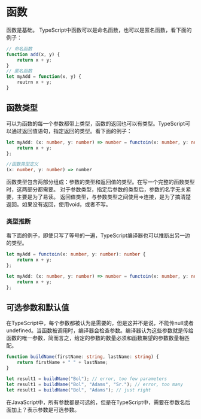 # 函数

函数是基础。
TypeScript中函数可以是命名函数，也可以是匿名函数，看下面的例子：

```ts
// 命名函数
function add(x, y) {
    return x + y;
}
// 匿名函数
let myAdd = function(x, y) {
    reutrn x + y;
}
```

## 函数类型

可以为函数的每一个参数都带上类型，函数的返回也可以有类型。TypeScript可以通过返回值语句，指定返回的类型。看下面的例子：

```ts
let myAdd: (x: number, y: number) => number = functoin(x: number, y: number): number {
    return x + y;
};
```

```ts
//函数类型定义
(x: number, y: number) => number
```
函数类型包含两部分组成：参数的类型和返回值的类型。在写一个完整的函数类型时，这两部分都需要。
对于参数类型，指定后参数的类型后，参数的名字无关紧要，主要是为了易读。
返回值类型，与参数类型之间使用=>连接，是为了搞清楚返回。如果没有返回，使用void，或者不写。

### 类型推断

看下面的例子，即使只写了等号的一遍，TypeScript编译器也可以推断出另一边的类型。

```ts
let myAdd = functoin(x: number, y: number): number {
    return x + y;
};

let myAdd: (x: number, y: number) => number = functoin(x: number, y: number): number {
    return x + y;
};
```

## 可选参数和默认值

在TypeScript中，每个参数都被认为是需要的，但是这并不是说，不能传null或者undefined。当函数被调用时，编译器会检查参数。编译器认为这些参数就是传给函数的唯一参数，简而言之，给定的参数的数量必须和函数期望的参数数量相匹配。

```ts
function buildName(firstName: string, lastName: string) {
    return firstName + " " + lastName;
}

let result1 = buildName("Bol"); // error, too few parameters
let result1 = buildName("Bol", "Adams", "Sr."); // error, too many
let result1 = buildName("Bol", "Adams"); // just right
```

在JavaScript中，所有参数都是可选的，但是在TypeScript中，需要在参数名后面加上？表示参数是可选参数。

